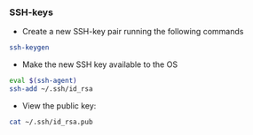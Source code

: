 ### SSH-keys

- Create a new SSH-key pair running the following commands
```bash
ssh-keygen
```
- Make the new SSH key available to the OS
```bash
eval $(ssh-agent)
ssh-add ~/.ssh/id_rsa
```
- View the public key:
```bash
cat ~/.ssh/id_rsa.pub
```